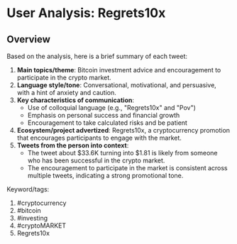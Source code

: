 # User Analysis: Regrets10x

## Overview

Based on the analysis, here is a brief summary of each tweet:

1. **Main topics/theme**: Bitcoin investment advice and encouragement to participate in the crypto market.
2. **Language style/tone**: Conversational, motivational, and persuasive, with a hint of anxiety and caution.
3. **Key characteristics of communication**:
	* Use of colloquial language (e.g., "Regrets10x" and "Pov")
	* Emphasis on personal success and financial growth
	* Encouragement to take calculated risks and be patient
4. **Ecosystem/project advertized**: Regrets10x, a cryptocurrency promotion that encourages participants to engage with the market.
5. **Tweets from the person into context**:
	* The tweet about $33.6K turning into $1.81 is likely from someone who has been successful in the crypto market.
	* The encouragement to participate in the market is consistent across multiple tweets, indicating a strong promotional tone.

Keyword/tags:

1. #cryptocurrency
2. #bitcoin
3. #investing
4. #cryptoMARKET
5. Regrets10x